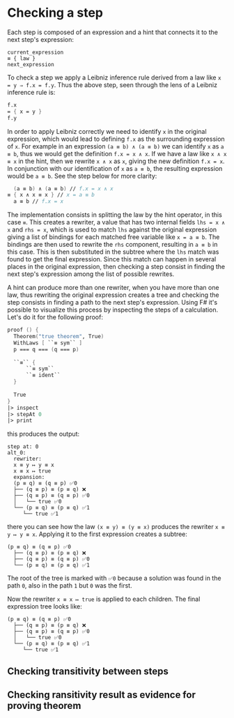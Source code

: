 # Checking a step

Each step is composed of an expression and a hint that connects it to the next step's expression:

```
current_expression
≡ { law }
next_expression
```

To check a step we apply a Leibniz inference rule derived from a law like `x = y ⇒ f.x = f.y`. Thus the above step, seen through the lens of a Leibniz inference rule is:

```fsharp
f.x
= { x = y }
f.y
```

In order to apply Leibniz correctly we need to identify `x` in the original expression, which would lead to defining `f.x` as the surrounding expression of `x`. For example in an expression `(a ≡ b) ∧ (a ≡ b)` we can identify `x` as `a ≡ b`, thus we would get the definition `f.x = x ∧ x`. If we have a law like `x ∧ x ≡ x` in the hint, then we rewrite `x ∧ x` as `x`, giving the new definition `f.x = x`. In conjunction with our identification of `x` as `a ≡ b`, the resulting expression would be `a ≡ b`. See the step below for more clarity:

```fsharp
  (a ≡ b) ∧ (a ≡ b) // f.x = x ∧ x
≡ { x ∧ x ≡ x } // x = a ≡ b
  a ≡ b // f.x = x
```

The implementation consists in splitting the law by the hint operator, in this case `≡`. This creates a rewriter, a value that has two internal fields `lhs = x ∧ x` and `rhs = x`, which is used to match `lhs` against the original expression giving a list of bindings for each matched free variable like `x = a ≡ b`. The bindings are then used to rewrite the `rhs` component, resulting in `a ≡ b` in this case. This is then substituted in the subtree where the `lhs` match was found to get the final expression. Since this match can happen in several places in the original expression, then checking a step consist in finding the next step's expression among the list of possible rewrites.

A hint can produce more than one rewriter, when you have more than one law, thus rewriting the original expression creates a tree and checking the step consists in finding a path to the next step's expression. Using F# it's possible to visualize this process by inspecting the steps of a calculation. Let's do it for the following proof:

```fsharp
proof () {
  Theorem("true theorem", True)
  WithLaws [ ``≡ sym`` ]
  p === q === (q === p)
  
  ``≡`` {
      ``≡ sym``
      ``≡ ident``
  }
  
  True
}
|> inspect
|> stepAt 0
|> print
```

this produces the output:

```
step at: 0
alt_0: 
  rewriter: 
  x ≡ y ↦ y ≡ x
  x ≡ x ↦ true
  expansion: 
  (p ≡ q) ≡ (q ≡ p) ✅0
  ├── (q ≡ p) ≡ (p ≡ q) ❌
  ├── (q ≡ p) ≡ (q ≡ p) ✅0
  │   └── true ✅0
  └── (p ≡ q) ≡ (p ≡ q) ✅1
     └── true ✅1
```

there you can see how the law `(x ≡ y) ≡ (y ≡ x)` produces the rewriter `x ≡ y ↦ y ≡ x`. Applying it to the first expression creates a subtree:

```
(p ≡ q) ≡ (q ≡ p) ✅0
  ├── (q ≡ p) ≡ (p ≡ q) ❌
  ├── (q ≡ p) ≡ (q ≡ p) ✅0
  └── (p ≡ q) ≡ (p ≡ q) ✅1
```

The root of the tree is marked with `✅0` because a solution was found in the path `0`, also in the path `1` but `0` was the first.

Now the rewriter `x ≡ x ↦ true` is applied to each children. The final expression tree looks like:

```
(p ≡ q) ≡ (q ≡ p) ✅0
  ├── (q ≡ p) ≡ (p ≡ q) ❌
  ├── (q ≡ p) ≡ (q ≡ p) ✅0
  │   └── true ✅0
  └── (p ≡ q) ≡ (p ≡ q) ✅1
     └── true ✅1
```


## Checking transitivity between steps

## Checking ransitivity result as evidence for proving theorem